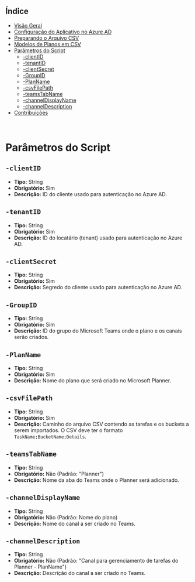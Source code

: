 ## Índice

- [Visão Geral](/docs/overview.md)
- [Configuração do Aplicativo no Azure AD](./azure-ad-setup.md)
- [Preparando o Arquivo CSV](./csv-templates.md)
- [Modelos de Planos em CSV](./csv-templates.md)
- [Parâmetros do Script](./script-parameters.md)
    - [-clientID](#-clientid)
    - [-tenantID](#-tenantid)
    - [-clientSecret](#-clientsecret)
    - [-GroupID](#-groupid)
    - [-PlanName](#-planname)
    - [-csvFilePath](#-csvfilepath)
    - [-teamsTabName](#-teamstabname)
    - [-channelDisplayName](#-channeldisplayname)
    - [-channelDescription](#-channeldescription)
- [Contribuições](./contributing.md)

<br>


# Parâmetros do Script

## `-clientID`

- **Tipo:** String
- **Obrigatório:** Sim
- **Descrição:** ID do cliente usado para autenticação no Azure AD.

## `-tenantID`

- **Tipo:** String
- **Obrigatório:** Sim
- **Descrição:** ID do locatário (tenant) usado para autenticação no Azure AD.

## `-clientSecret`

- **Tipo:** String
- **Obrigatório:** Sim
- **Descrição:** Segredo do cliente usado para autenticação no Azure AD.

## `-GroupID`

- **Tipo:** String
- **Obrigatório:** Sim
- **Descrição:** ID do grupo do Microsoft Teams onde o plano e os canais serão criados.

## `-PlanName`

- **Tipo:** String
- **Obrigatório:** Sim
- **Descrição:** Nome do plano que será criado no Microsoft Planner.

## `-csvFilePath`

- **Tipo:** String
- **Obrigatório:** Sim
- **Descrição:** Caminho do arquivo CSV contendo as tarefas e os buckets a serem importados. O CSV deve ter o formato `TaskName;BucketName;Details`.

## `-teamsTabName`

- **Tipo:** String
- **Obrigatório:** Não (Padrão: "Planner")
- **Descrição:** Nome da aba do Teams onde o Planner será adicionado.

## `-channelDisplayName`

- **Tipo:** String
- **Obrigatório:** Não (Padrão: Nome do plano)
- **Descrição:** Nome do canal a ser criado no Teams.

## `-channelDescription`

- **Tipo:** String
- **Obrigatório:** Não (Padrão: "Canal para gerenciamento de tarefas do Planner - PlanName")
- **Descrição:** Descrição do canal a ser criado no Teams.
